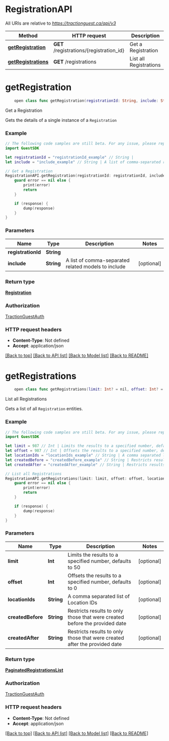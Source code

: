 # RegistrationAPI

All URIs are relative to *https://tractionguest.ca/api/v3*

Method | HTTP request | Description
------------- | ------------- | -------------
[**getRegistration**](RegistrationAPI.md#getregistration) | **GET** /registrations/{registration_id} | Get a Registration
[**getRegistrations**](RegistrationAPI.md#getregistrations) | **GET** /registrations | List all Registrations


# **getRegistration**
```swift
    open class func getRegistration(registrationId: String, include: String? = nil, completion: @escaping (_ data: Registration?, _ error: Error?) -> Void)
```

Get a Registration

Gets the details of a single instance of a `Registration`

### Example 
```swift
// The following code samples are still beta. For any issue, please report via http://github.com/OpenAPITools/openapi-generator/issues/new
import GuestSDK

let registrationId = "registrationId_example" // String | 
let include = "include_example" // String | A list of comma-separated related models to include (optional)

// Get a Registration
RegistrationAPI.getRegistration(registrationId: registrationId, include: include) { (response, error) in
    guard error == nil else {
        print(error)
        return
    }

    if (response) {
        dump(response)
    }
}
```

### Parameters

Name | Type | Description  | Notes
------------- | ------------- | ------------- | -------------
 **registrationId** | **String** |  | 
 **include** | **String** | A list of comma-separated related models to include | [optional] 

### Return type

[**Registration**](Registration.md)

### Authorization

[TractionGuestAuth](../README.md#TractionGuestAuth)

### HTTP request headers

 - **Content-Type**: Not defined
 - **Accept**: application/json

[[Back to top]](#) [[Back to API list]](../README.md#documentation-for-api-endpoints) [[Back to Model list]](../README.md#documentation-for-models) [[Back to README]](../README.md)

# **getRegistrations**
```swift
    open class func getRegistrations(limit: Int? = nil, offset: Int? = nil, locationIds: String? = nil, createdBefore: String? = nil, createdAfter: String? = nil, completion: @escaping (_ data: PaginatedRegistrationsList?, _ error: Error?) -> Void)
```

List all Registrations

Gets a list of all `Registration` entities.

### Example 
```swift
// The following code samples are still beta. For any issue, please report via http://github.com/OpenAPITools/openapi-generator/issues/new
import GuestSDK

let limit = 987 // Int | Limits the results to a specified number, defaults to 50 (optional)
let offset = 987 // Int | Offsets the results to a specified number, defaults to 0 (optional)
let locationIds = "locationIds_example" // String | A comma separated list of Location IDs (optional)
let createdBefore = "createdBefore_example" // String | Restricts results to only those that were created before the provided date (optional)
let createdAfter = "createdAfter_example" // String | Restricts results to only those that were created after the provided date (optional)

// List all Registrations
RegistrationAPI.getRegistrations(limit: limit, offset: offset, locationIds: locationIds, createdBefore: createdBefore, createdAfter: createdAfter) { (response, error) in
    guard error == nil else {
        print(error)
        return
    }

    if (response) {
        dump(response)
    }
}
```

### Parameters

Name | Type | Description  | Notes
------------- | ------------- | ------------- | -------------
 **limit** | **Int** | Limits the results to a specified number, defaults to 50 | [optional] 
 **offset** | **Int** | Offsets the results to a specified number, defaults to 0 | [optional] 
 **locationIds** | **String** | A comma separated list of Location IDs | [optional] 
 **createdBefore** | **String** | Restricts results to only those that were created before the provided date | [optional] 
 **createdAfter** | **String** | Restricts results to only those that were created after the provided date | [optional] 

### Return type

[**PaginatedRegistrationsList**](PaginatedRegistrationsList.md)

### Authorization

[TractionGuestAuth](../README.md#TractionGuestAuth)

### HTTP request headers

 - **Content-Type**: Not defined
 - **Accept**: application/json

[[Back to top]](#) [[Back to API list]](../README.md#documentation-for-api-endpoints) [[Back to Model list]](../README.md#documentation-for-models) [[Back to README]](../README.md)

